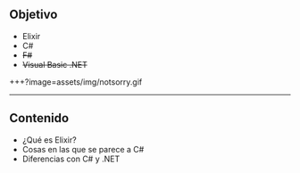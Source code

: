 ## Objetivo

- Elixir
- C#
- ~~F#~~
- ~~Visual Basic .NET~~

+++?image=assets/img/notsorry.gif

---

## Contenido

- ¿Qué es Elixir?
- Cosas en las que se parece a C#
- Diferencias con C# y .NET
